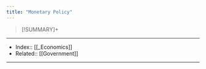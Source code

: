 ```yaml
---
title: "Monetary Policy" 
---
```

> [!SUMMARY]+
>
---
- Index:: [[_Economics]]
- Related:: [[Government]]
---